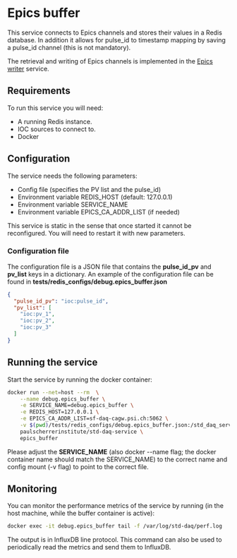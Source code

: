 # Epics buffer
This service connects to Epics channels and stores their values in a Redis database.
In addition it allows for pulse_id to timestamp mapping by saving a pulse_id channel (this is not mandatory).

The retrieval and writing of Epics channels is implemented in the [Epics writer](../epics_writer/README.md) service.

## Requirements 
To run this service you will need:
- A running Redis instance.
- IOC sources to connect to.
- Docker

## Configuration
The service needs the following parameters:
- Config file (specifies the PV list and the pulse_id)
- Environment variable REDIS_HOST (default: 127.0.0.1)
- Environment variable SERVICE_NAME
- Environment variable EPICS_CA_ADDR_LIST (if needed)

This service is static in the sense that once started it cannot be reconfigured. You will need to restart it with 
new parameters.

### Configuration file
The configuration file is a JSON file that contains the **pulse\_id\_pv** and **pv\_list** keys in a dictionary.
An example of the configuration file can be found in **tests/redis\_configs/debug.epics\_buffer.json**

```json
{
  "pulse_id_pv": "ioc:pulse_id",
  "pv_list": [
    "ioc:pv_1",
    "ioc:pv_2",
    "ioc:pv_3"
  ]
}
```

## Running the service
Start the service by running the docker container:

```bash
docker run --net=host --rm  \
    --name debug.epics_buffer \
    -e SERVICE_NAME=debug.epics_buffer \
    -e REDIS_HOST=127.0.0.1 \
    -e EPICS_CA_ADDR_LIST=sf-daq-cagw.psi.ch:5062 \
    -v $(pwd)/tests/redis_configs/debug.epics_buffer.json:/std_daq_service/config.json \
    paulscherrerinstitute/std-daq-service \
    epics_buffer
```

Please adjust the **SERVICE\_NAME** (also docker --name flag; the docker container name should match the SERVICE_NAME) 
to the correct name and config mount (-v flag) to point to the correct file.

## Monitoring

You can monitor the performance metrics of the service by running (in the host machine, while the buffer container 
is active):
```bash
docker exec -it debug.epics_buffer tail -f /var/log/std-daq/perf.log
```

The output is in InfluxDB line protocol. This command can also be used to periodically read the metrics and 
send them to InfluxDB.
